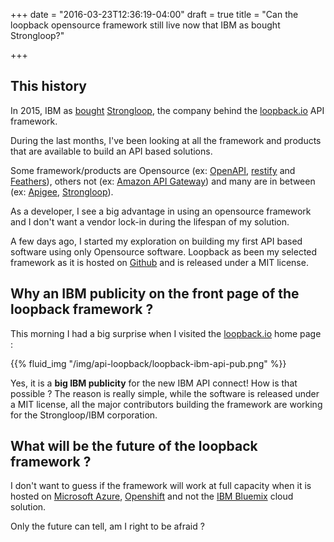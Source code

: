 +++
date = "2016-03-23T12:36:19-04:00"
draft = true
title = "Can the loopback opensource framework still live now that IBM as bought Strongloop?"

+++

## This history

In 2015, IBM as [bought](http://www-03.ibm.com/press/us/en/pressrelease/47577.wss) [Strongloop](https://strongloop.com/), the company
 behind the [loopback.io](http://loopback.io/) API framework.
 
During the last months, I've been looking at all the framework and products that are available 
to build an API based solutions.  

Some framework/products are Opensource (ex: [OpenAPI](https://openapis.org/), [restify](http://restify.com/) and [Feathers](https://www.gitbook.com/book/feathersjs/feathers-docs/details)),
others not (ex: [Amazon API Gateway](https://aws.amazon.com/fr/api-gateway/)) and many are in between (ex: [Apigee](http://apigee.com/about/), [Strongloop](https://strongloop.com/)).

As a developer, I see a big advantage in using an opensource framework and I don't want a vendor lock-in
during the lifespan of my solution.

A few days ago, I started my exploration on building my first API based software using only Opensource 
software.  Loopback as been my selected framework as it is hosted on [Github](https://github.com/strongloop/loopback)
and is released under a MIT license.

## Why an IBM publicity on the front page of the loopback framework ?

This morning I had a big surprise when I visited the [loopback.io](http://loopback.io/) home page : 

{{% fluid_img "/img/api-loopback/loopback-ibm-api-pub.png" %}}

Yes, it is a **big IBM publicity** for the new IBM API connect!  How is that possible ?
The reason is really simple, while the software is released under a MIT license, all the major contributors
building the framework are working for the Strongloop/IBM corporation.

## What will be the future of the loopback framework ?

I don't want to guess if the framework will work at full capacity when it is hosted on [Microsoft Azure](https://azure.microsoft.com/),
 [Openshift](https://www.openshift.com/) and not the [IBM Bluemix](http://www.ibm.com/cloud-computing/bluemix/)
 cloud solution.
 
Only the future can tell, am I right to be afraid ?

